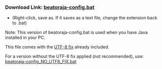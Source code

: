 ### Download Link: [beatoraja-config.bat](https://raw.githubusercontent.com/wcko87/beatoraja-english-guide/resources/beatoraja-configs/beatoraja-config.bat)
- (Right-click, save as. If it saves as a text file, change the extension back to .bat)

Note: This version of beatoraja-config.bat is used when you have Java installed in your PC.

This file comes with the [UTF-8 fix](https://github.com/wcko87/beatoraja-english-guide/wiki#locale-fix) already included.

For a version without the UTF-8 fix applied (not recommended), use: [beatoraja-config_NO_UTF8_FIX.bat](https://raw.githubusercontent.com/wcko87/beatoraja-english-guide/resources/beatoraja-configs/beatoraja-config_NO_UTF8_FIX.bat)
